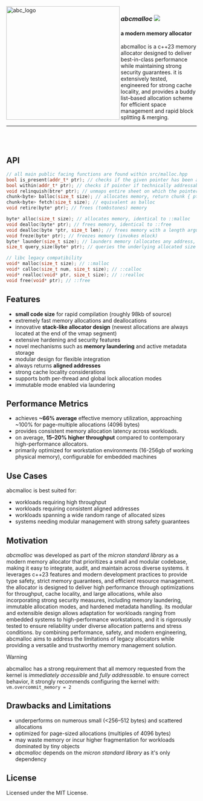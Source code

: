 <img align="left" style="width:300px" src="https://github.com/user-attachments/assets/2a9138b7-c521-4a32-b0c5-e5715627e88f" alt="abc_logo" width="300"/> 

<div align="left">

### *abcmalloc*  <img src="https://img.shields.io/badge/version-indev-green">

#### a modern memory allocator
abcmalloc is a c++23 memory allocator designed to deliver best-in-class performance while maintaining strong security guarantees. it is extensively tested, engineered for strong cache locality, and provides a buddy list–based allocation scheme for efficient space management and rapid block splitting & merging.

</div>



------

<br/>

<br/>

API
----
```cpp
// all main public facing functions are found within src/malloc.hpp
bool is_present(addr_t* ptr); // checks if the given pointer has been allocated
bool within(addr_t* ptr); // checks if pointer if technically addressable at any known page owned by abcmalloc
void relinquish(btre* ptr); // unmaps entire sheet on which the pointer lives (unsafe, use with caution)
chunk<byte> balloc(size_t size); // allocates memory, return chunk { ptr, len }
chunk<byte> fetch(size_t size); // equivalent as balloc
void retire(byte* ptr); // frees (tombstones) memory

byte* alloc(size_t size); // allocates memory, identical to ::malloc
void dealloc(byte* ptr); // frees memory, identical to ::free
void dealloc(byte *ptr, size_t len); // frees memory with a length argument
void freze(byte* ptr); // freezes memory (invokes mlock)
byte* launder(size_t size); // launders memory (allocates any address, even if already occupied - use for immutable structures only)
size_t query_size(byte* ptr); // queries the underlying allocated size of pointer

// libc legacy compatibility
void* malloc(size_t size); // ::malloc
void* calloc(size_t num, size_t size); // ::calloc
void* realloc(void* ptr, size_t size); // ::realloc
void free(void* ptr); // ::free
```



Features
--------
 - **small code size** for rapid compilation (roughly 98kb of source)
 - extremely fast memory allocations and deallocations
 - innovative **stack-like allocator design** (newest allocations are always located at the end of the vmap segment)
 - extensive hardening and security features
 - novel mechanisms such as **memory laundering** and active metadata storage
 - modular design for flexible integration
 - always returns **aligned addresses**
 - strong cache locality considerations
 - supports both per-thread and global lock allocation modes
 - immutable mode enabled via laundering

Performance Metrics
-------------------
- achieves **~66% average** effective memory utilization, approaching ~100% for page-multiple allocations (4096 bytes)
- provides consistent memory allocation latency across workloads.
- on average, **15–20% higher throughput** compared to contemporary high-performance allocators.
- primarily optimized for workstation environments (16-256gb of working physical memory), configurable for embedded machines

Use Cases
----------

abcmalloc is best suited for:

 - workloads requiring high throughput
 - workloads requiring consistent aligned addresses
 - workloads spanning a wide random range of allocated sizes
 - systems needing modular management with strong safety guarantees


Motivation
----------

<p align="justify"> 

*abcmalloc* was developed as part of the *micron standard library* as a modern memory allocator that prioritizes a small and modular codebase, making it easy to integrate, audit, and maintain across diverse systems. it leverages c++23 features and modern development practices to provide type safety, strict memory guarantees, and efficient resource management. the allocator is designed to deliver high performance through optimizations for throughput, cache locality, and large allocations, while also incorporating strong security measures, including memory laundering, immutable allocation modes, and hardened metadata handling. its modular and extensible design allows adaptation for workloads ranging from embedded systems to high-performance workstations, and it is rigorously tested to ensure reliability under diverse allocation patterns and stress conditions. by combining performance, safety, and modern engineering, abcmalloc aims to address the limitations of legacy allocators while providing a versatile and trustworthy memory management solution.

<p align="justify"> 

> [!WARNING]
> abcmalloc has a strong requirement that all memory requested from the kernel is *immediately accessible* and *fully addressable*. to ensure correct behavior, it strongly recommends configuring the kernel with:
> ``` vm.overcommit_memory = 2 ```

Drawbacks and Limitations
--------------------------
- underperforms on numerous small (<256–512 bytes) and scattered allocations
- optimized for page-sized allocations (multiples of 4096 bytes)
- may waste memory or incur higher fragmentation for workloads dominated by tiny objects
- *abcmalloc* depends on the *micron standard library* as it's only dependency
  
 

## License
Licensed under the MIT License.
